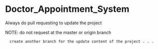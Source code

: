 # Doctor_Appointment_System

Always do pull requesting to update the project

NOTE: do not request at the master or origin branch
     
      create another branch for the update content of the project . . .


